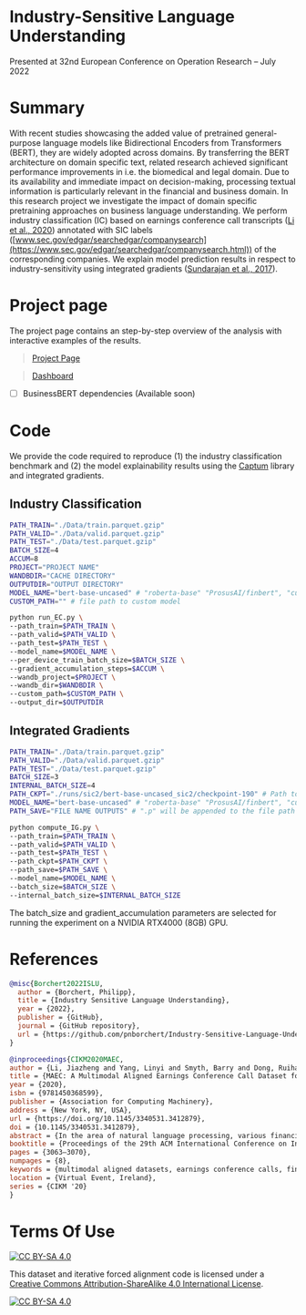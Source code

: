# Industry-Sensitive Language Understanding
Presented at 32nd European Conference on Operation Research – July 2022

# Summary
With recent studies showcasing the added value of pretrained general-purpose language models like
Bidirectional Encoders from Transformers (BERT), they are widely adopted across domains.
By transferring the BERT architecture on domain specific text, related research achieved significant performance improvements in i.e. the
biomedical and legal domain. Due to its availability and immediate impact on decision-making,
processing textual information is particularly relevant in the financial and business domain. In this research project we investigate the impact of domain specific pretraining approaches on business language understanding. We perform industry classification (IC) based on earnings conference call transcripts ([Li et al., 2020](https://github.com/Earnings-Call-Dataset/MAEC-A-Multimodal-Aligned-Earnings-Conference-Call-Dataset-for-Financial-Risk-Prediction)) annotated with SIC labels ([www.sec.gov/edgar/searchedgar/companysearch](https://www.sec.gov/edgar/searchedgar/companysearch.html)) of the corresponding companies. We explain model prediction results in respect to industry-sensitivity using integrated gradients ([Sundarajan et al., 2017](https://arxiv.org/abs/1703.01365)). 

# Project page
The project page contains an step-by-step overview of the analysis with interactive examples of the results.  

> [Project Page](https://pnborchert.github.io/Industry-Sensitive-Language-Understanding/)

> [Dashboard](https://wandb.ai/pnborchert/EURO22-SIC2/reports/Industry-Classification-EURO-2022--VmlldzoyMjMwNzk3?accessToken=jsduua1xcr18mc76paah1lytel0ftpq8cknhtix7xwlg4dpjm2l0370wfufdra6v)

- [ ] BusinessBERT dependencies (Available soon)

# Code
We provide the code required to reproduce (1) the industry classification benchmark and (2) the model explainability results using the [Captum](https://github.com/pytorch/captum) library and integrated gradients.

## Industry Classification
```sh
PATH_TRAIN="./Data/train.parquet.gzip"
PATH_VALID="./Data/valid.parquet.gzip"
PATH_TEST="./Data/test.parquet.gzip"
BATCH_SIZE=4
ACCUM=8
PROJECT="PROJECT NAME"
WANDBDIR="CACHE DIRECTORY"
OUTPUTDIR="OUTPUT DIRECTORY"
MODEL_NAME="bert-base-uncased" # "roberta-base" "ProsusAI/finbert", "custom"
CUSTOM_PATH="" # file path to custom model

python run_EC.py \
--path_train=$PATH_TRAIN \
--path_valid=$PATH_VALID \
--path_test=$PATH_TEST \
--model_name=$MODEL_NAME \
--per_device_train_batch_size=$BATCH_SIZE \
--gradient_accumulation_steps=$ACCUM \
--wandb_project=$PROJECT \
--wandb_dir=$WANDBDIR \
--custom_path=$CUSTOM_PATH \
--output_dir=$OUTPUTDIR
```

## Integrated Gradients
```sh
PATH_TRAIN="./Data/train.parquet.gzip"
PATH_VALID="./Data/valid.parquet.gzip"
PATH_TEST="./Data/test.parquet.gzip"
BATCH_SIZE=3
INTERNAL_BATCH_SIZE=4
PATH_CKPT="./runs/sic2/bert-base-uncased_sic2/checkpoint-190" # Path to model checkpoint in OUTPUTDIR
MODEL_NAME="bert-base-uncased" # "roberta-base" "ProsusAI/finbert", "custom"
PATH_SAVE="FILE NAME OUTPUTS" # ".p" will be appended to the file path

python compute_IG.py \
--path_train=$PATH_TRAIN \
--path_valid=$PATH_VALID \
--path_test=$PATH_TEST \
--path_ckpt=$PATH_CKPT \
--path_save=$PATH_SAVE \
--model_name=$MODEL_NAME \
--batch_size=$BATCH_SIZE \
--internal_batch_size=$INTERNAL_BATCH_SIZE
```
The batch_size and gradient_accumulation parameters are selected for running the experiment on a NVIDIA RTX4000 (8GB) GPU.

# References

```bibtex
@misc{Borchert2022ISLU,
  author = {Borchert, Philipp},
  title = {Industry Sensitive Language Understanding},
  year = {2022},
  publisher = {GitHub},
  journal = {GitHub repository},
  url = {https://github.com/pnborchert/Industry-Sensitive-Language-Understanding}
}
```

```bibtex
@inproceedings{CIKM2020MAEC,
author = {Li, Jiazheng and Yang, Linyi and Smyth, Barry and Dong, Ruihai},
title = {MAEC: A Multimodal Aligned Earnings Conference Call Dataset for Financial Risk Prediction},
year = {2020},
isbn = {9781450368599},
publisher = {Association for Computing Machinery},
address = {New York, NY, USA},
url = {https://doi.org/10.1145/3340531.3412879},
doi = {10.1145/3340531.3412879},
abstract = {In the area of natural language processing, various financial datasets have informed recent research and analysis including financial news, financial reports, social media, and audio data from earnings calls. We introduce a new, large-scale multi-modal, text-audio paired, earnings-call dataset named MAEC, based on S&amp;P 1500 companies. We describe the main features of MAEC, how it was collected and assembled, paying particular attention to the text-audio alignment process used. We present the approach used in this work as providing a suitable framework for processing similar forms of data in the future. The resulting dataset is more than six times larger than those currently available to the research community and we discuss its potential in terms of current and future research challenges and opportunities. All resources of this work are available at https://github.com/Earnings-Call-Dataset/},
booktitle = {Proceedings of the 29th ACM International Conference on Information &amp; Knowledge Management},
pages = {3063–3070},
numpages = {8},
keywords = {multimodal aligned datasets, earnings conference calls, financial risk prediction},
location = {Virtual Event, Ireland},
series = {CIKM '20}
}
```


# Terms Of Use

[![CC BY-SA 4.0][cc-by-sa-shield]][cc-by-sa]

This dataset and iterative forced alignment code is licensed under a
[Creative Commons Attribution-ShareAlike 4.0 International License][cc-by-sa].

[![CC BY-SA 4.0][cc-by-sa-image]][cc-by-sa]

[cc-by-sa]: http://creativecommons.org/licenses/by-sa/4.0/
[cc-by-sa-image]: https://licensebuttons.net/l/by-sa/4.0/88x31.png
[cc-by-sa-shield]: https://img.shields.io/badge/License-CC%20BY--SA%204.0-lightgrey.svg
